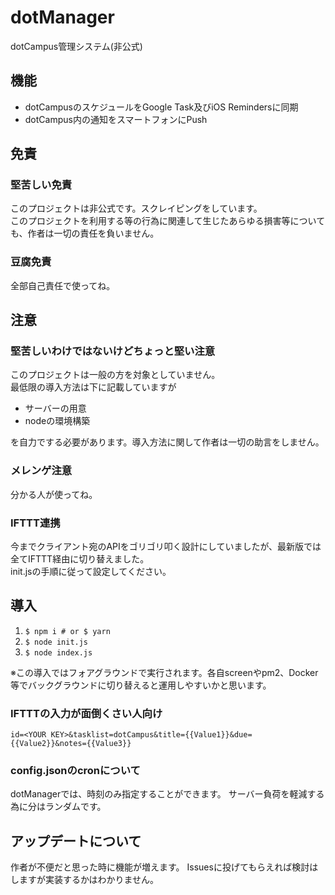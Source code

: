 # dotManager
dotCampus管理システム(非公式)

## 機能
- dotCampusのスケジュールをGoogle Task及びiOS Remindersに同期
- dotCampus内の通知をスマートフォンにPush

## 免責
### 堅苦しい免責
このプロジェクトは非公式です。スクレイピングをしています。     
このプロジェクトを利用する等の行為に関連して生じたあらゆる損害等についても、作者は一切の責任を負いません。

### 豆腐免責
全部自己責任で使ってね。

## 注意
### 堅苦しいわけではないけどちょっと堅い注意
このプロジェクトは一般の方を対象としていません。     
最低限の導入方法は下に記載していますが

- サーバーの用意
- nodeの環境構築

を自力でする必要があります。導入方法に関して作者は一切の助言をしません。     

### メレンゲ注意
分かる人が使ってね。

### IFTTT連携
今までクライアント宛のAPIをゴリゴリ叩く設計にしていましたが、最新版では全てIFTTT経由に切り替えました。    
init.jsの手順に従って設定してください。

## 導入
1. `$ npm i # or $ yarn`
2. `$ node init.js`
3. `$ node index.js`

※この導入ではフォアグラウンドで実行されます。各自screenやpm2、Docker等でバックグラウンドに切り替えると運用しやすいかと思います。     

### IFTTTの入力が面倒くさい人向け
```
id=<YOUR KEY>&tasklist=dotCampus&title={{Value1}}&due={{Value2}}&notes={{Value3}}
```

### config.jsonのcronについて
dotManagerでは、時刻のみ指定することができます。
サーバー負荷を軽減する為に分はランダムです。

## アップデートについて
作者が不便だと思った時に機能が増えます。
Issuesに投げてもらえれば検討はしますが実装するかはわかりません。
